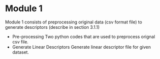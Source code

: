 # Module 1
Module 1 consists of preprocessing original data (csv format file) to generate descriptors (describe in section 3.1.1)
- Pre-processing
    Two python codes that are used to preprocess orignal csv file.
- Generate Linear Descriptors
    Generate linear descriptor file for given dataset.